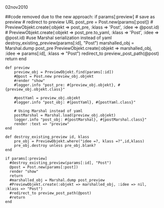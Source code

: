 02nov2010

##code removed due to the new approach:
    if params[:preview]
      # save as preview
      # redirect to preview URL
      post_pre = Post.new(params[:post])
      # PreviewObjekt.create(:objekt => post_pre, :klass => 'Post', :idee => @post.id)
      # PreviewObjekt.create(:objekt => post_pre.to_yaml, :klass => 'Post', :idee => @post.id)
      #use Marshal serialization instead of yaml
      destroy_existing_preview(params[:id], "Post")
      marshalled_obj = Marshal.dump post_pre
      PreviewObjekt.create(:objekt => marshalled_obj, :idee => params[:id], :klass => "Post")
      redirect_to preview_post_path(@post)
      return
    end

    def preview
	    preview_obj = PreviewObjekt.find(params[:id])
	    #@post = Post.new preview_obj.objekt
	    #render "show"
	    #logger.info "post_pre: #{preview_obj.objekt}, #{preview_obj.objekt.class}"
    
	    #postYaml = preview_obj.objekt
	    #logger.info "post_obj: #{postYaml}, #{postYaml.class}"
    
	    # Using Marshal instead of yaml
	    postMarshal = Marshal.load(preview_obj.objekt)
	    logger.info "post_obj: #{postMarshal}, #{postMarshal.class}"
	    render :text => "preview"
	end
 	
	def destroy_existing_preview id, klass
    	pre_obj = PreviewObjekt.where("idee =?, klass =?",id,klass)
	    pre_obj.destroy unless pre_obj.blank?
    end
   
    if params[:preview]
      #destroy_existing_preview(params[:id], "Post")
      @post = Post.new(params[:post])
      render "show"
      return
      #marshalled_obj = Marshal.dump post_preview
      #PreviewObjekt.create(:objekt => marshalled_obj, :idee => nil, :klass => "Post")
      #redirect_to preview_post_path(@post)
      #return      
    end

	